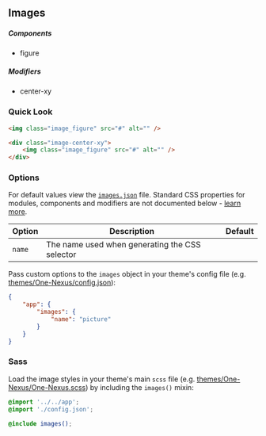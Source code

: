 ## Images

##### Components

* figure

##### Modifiers

* center-xy

### Quick Look

```html
<img class="image_figure" src="#" alt="" />

<div class="image-center-xy">   
    <img class="image_figure" src="#" alt="" />
</div>
```

### Options

For default values view the [`images.json`](images.json) file. Standard CSS properties for modules, components and modifiers are not documented below - [learn more](https://github.com/esr360/Synergy/wiki/Configuring-a-Module#pass-custom-css-to-modules).

<table class="table">
    <thead>
        <tr>
            <th>Option</th>
            <th>Description</th>
            <th>Default</th>
        </tr>
    </thead>
    <tbody>
        <tr>
            <td><code>name</code></td>
            <td>The name used when generating the CSS selector</td>
        </tr>
    </tbody>
</table>

Pass custom options to the `images` object in your theme's config file (e.g. [themes/One-Nexus/config.json](../../../themes/One-Nexus/config.json)):

```json
{
    "app": {
        "images": {
            "name": "picture"
        }
    }
}
```

### Sass

Load the image styles in your theme's main `scss` file (e.g. [themes/One-Nexus/One-Nexus.scss](../../../themes/One-Nexus/One-Nexus.scss)) by including the `images()` mixin:

```scss
@import '../../app';
@import './config.json';

@include images();
```